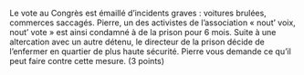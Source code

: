 Le vote au Congrès est émaillé d’incidents graves : voitures brulées, commerces saccagés. Pierre,
un des activistes de l’association « nout’ voix, nout’ vote » est ainsi condamné à de la prison pour
6 mois. Suite à une altercation avec un autre détenu, le directeur de la prison décide de l’enfermer
en quartier de plus haute sécurité. Pierre vous demande ce qu’il peut faire contre cette mesure. (3
points)
